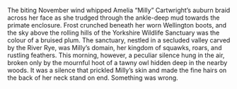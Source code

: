 The biting November wind whipped Amelia “Milly” Cartwright’s auburn braid across her face as she trudged through the ankle-deep mud towards the primate enclosure.  Frost crunched beneath her worn Wellington boots, and the sky above the rolling hills of the Yorkshire Wildlife Sanctuary was the colour of a bruised plum.  The sanctuary, nestled in a secluded valley carved by the River Rye, was Milly’s domain, her kingdom of squawks, roars, and rustling feathers.  This morning, however, a peculiar silence hung in the air, broken only by the mournful hoot of a tawny owl hidden deep in the nearby woods. It was a silence that prickled Milly’s skin and made the fine hairs on the back of her neck stand on end. Something was wrong.
